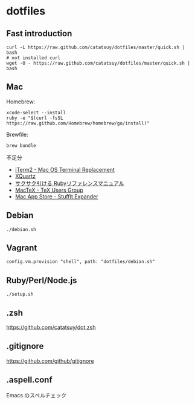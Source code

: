 dotfiles
==================================

## Fast introduction

    curl -L https://raw.github.com/catatsuy/dotfiles/master/quick.sh | bash
    # not installed curl
    wget -O - https://raw.github.com/catatsuy/dotfiles/master/quick.sh | bash

## Mac

Homebrew:

    xcode-select --install
    ruby -e "$(curl -fsSL https://raw.github.com/Homebrew/homebrew/go/install)"

Brewfile:

    brew bundle

不足分

 * [iTerm2 - Mac OS Terminal Replacement](http://www.iterm2.com/#/section/downloads)
 * [XQuartz](https://xquartz.macosforge.org/landing/)
 * [サクサク引ける Rubyリファレンスマニュアル](http://miyamae.github.io/rubydoc-ja/)
 * [MacTeX - TeX Users Group](http://tug.org/mactex/)
 * [Mac App Store - StuffIt Expander](https://itunes.apple.com/jp/app/stuffit-expander/id405580712)

## Debian

    ./debian.sh

## Vagrant

    config.vm.provision "shell", path: "dotfiles/debian.sh"

## Ruby/Perl/Node.js

    ./setup.sh

## .zsh

https://github.com/catatsuy/dot.zsh

## .gitignore

https://github.com/github/gitignore

## .aspell.conf

Emacs のスペルチェック
